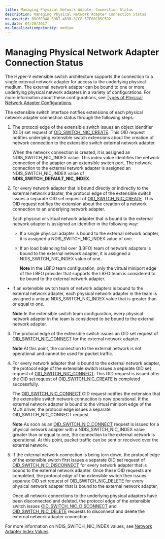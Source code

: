 ```yaml
---
title: Managing Physical Network Adapter Connection Status
description: Managing Physical Network Adapter Connection Status
ms.assetid: B8C6EB48-59D7-469B-87C8-57E60CB5C5D2
ms.date: 04/20/2017
ms.localizationpriority: medium
---
```


# Managing Physical Network Adapter Connection Status


The Hyper-V extensible switch architecture supports the connection to a single external network adapter for access to the underlying physical medium. The external network adapter can be bound to one or more underlying physical network adapters in a variety of configurations. For more information about these configurations, see [Types of Physical Network Adapter Configurations](types-of-physical-network-adapter-configurations.md).

The extensible switch interface notifies extensions of each physical network adapter connection status through the following steps:

1.  The protocol edge of the extensible switch issues an object identifier (OID) set request of [OID\_SWITCH\_NIC\_CREATE](./oid-switch-nic-create.md). This OID request notifies underlying extensible switch extensions about the creation of network connection to the extensible switch external network adapter.

    When the network connection is created, it is assigned an NDIS\_SWITCH\_NIC\_INDEX value. This index value identifies the network connection of the adapter on an extensible switch port. The network connection to the external network adapter is assigned an NDIS\_SWITCH\_NIC\_INDEX value of **NDIS\_SWITCH\_DEFAULT\_NIC\_INDEX**.

2.  For every network adapter that is bound directly or indirectly to the external network adapter, the protocol edge of the extensible switch issues a separate OID set request of [OID\_SWITCH\_NIC\_CREATE](./oid-switch-nic-create.md). This OID request notifies the extension about the creation of a network connection to an underlying network adapter.

    Each physical or virtual network adapter that is bound to the external network adapter is assigned an identifier in the following way:

    -   If a single physical adapter is bound to the external network adapter, it is assigned a NDIS\_SWITCH\_NIC\_INDEX value of one.

    -   If an load balancing fail over (LBFO) team of network adapters is bound to the external network adapter, it is assigned a NDIS\_SWITCH\_NIC\_INDEX value of one.

        **Note**  In the LBFO team configuration, only the virtual miniport edge of the LBFO provider that supports the LBFO team is considered to be bound to the external network adapter.




-   If an extensible switch team of network adapters is bound to the external network adapter, each physical network adapter in the team is assigned a unique NDIS\_SWITCH\_NIC\_INDEX value that is greater than or equal to one.

    **Note**  In the extensible switch team configuration, every physical network adapter in the team is considered to be bound to the external network adapter.




3.  The protocol edge of the extensible switch issues an OID set request of [OID\_SWITCH\_NIC\_CONNECT](./oid-switch-nic-connect.md) for the external network adapter.

    **Note**  At this point, the connection to the external network is not operational and cannot be used for packet traffic.



4.  For every network adapter that is bound to the external network adapter, the protocol edge of the extensible switch issues a separate OID set request of [OID\_SWITCH\_NIC\_CONNECT](./oid-switch-nic-connect.md). This OID request is issued after the OID set request of [OID\_SWITCH\_NIC\_CREATE](./oid-switch-nic-create.md) is completed successfully.

    The [OID\_SWITCH\_NIC\_CONNECT](./oid-switch-nic-connect.md) OID request notifies the extension that the extensible switch network connection is now operational. If the external network adapter is bound to the virtual miniport edge of the MUX driver, the protocol edge issues a separate OID\_SWITCH\_NIC\_CONNECT request.

    **Note**  As soon as an [OID\_SWITCH\_NIC\_CONNECT](./oid-switch-nic-connect.md) request is issued for a physical network adapter with a NDIS\_SWITCH\_NIC\_INDEX value greater than or equal to one, the connection to the external network is operational. At this point, packet traffic can be sent or received over the external network.



5.  If the external network connection is being torn down, the protocol edge of the extensible switch first issues a separate OID set request of [OID\_SWITCH\_NIC\_DISCONNECT](./oid-switch-nic-disconnect.md) for every network adapter that is bound to the external network adapter. Once these OID requests are completed, the protocol edge of the extensible switch then issues separate OID set request of [OID\_SWITCH\_NIC\_DELETE](./oid-switch-nic-delete.md) for every physical network adapter that is bound to the external network adapter,

    Once all network connections to the underlying physical adapters have been disconnected and deleted, the protocol edge of the extensible switch issues [OID\_SWITCH\_NIC\_DISCONNECT](./oid-switch-nic-disconnect.md) and [OID\_SWITCH\_NIC\_DELETE](./oid-switch-nic-delete.md) requests to disconnect and delete the external network adapter connection.

For more information on NDIS\_SWITCH\_NIC\_INDEX values, see [Network Adapter Index Values](network-adapter-index-values.md).